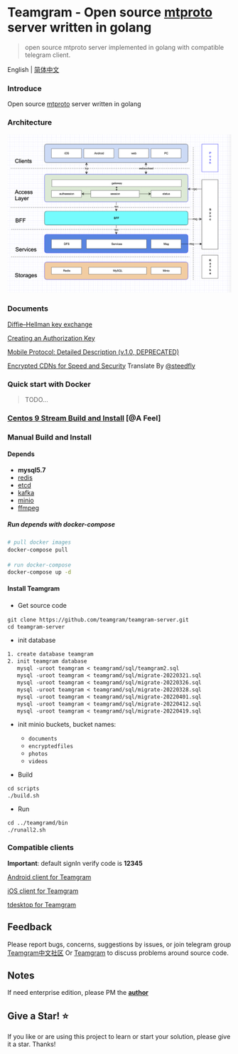 # Teamgram - Open source [mtproto](https://core.telegram.org/mtproto) server written in golang
> open source mtproto server implemented in golang with compatible telegram client.

English | [简体中文](readme-cn.md)

### Introduce
Open source [mtproto](https://core.telegram.org/mtproto) server written in golang

### Architecture
![Architecture](docs/image/architecture-001.png)

### Documents
[Diffie–Hellman key exchange](docs/dh-key-exchange.md)

[Creating an Authorization Key](docs/Creating_an_Authorization_Key.md)

[Mobile Protocol: Detailed Description (v.1.0, DEPRECATED)](docs/Mobile_Protocol-Detailed_Description_v.1.0_DEPRECATED.md)

[Encrypted CDNs for Speed and Security](docs/cdn.md) Translate By [@steedfly](https://github.com/steedfly)

### Quick start with Docker
> TODO...

### [Centos 9 Stream Build and Install](docs/install-centos-9.md) [@A Feel]

### Manual Build and Install
#### Depends
- **mysql5.7**
- [redis](https://redis.io/)
- [etcd](https://etcd.io/)
- [kafka](https://kafka.apache.org/quickstart)
- [minio](https://docs.min.io/docs/minio-quickstart-guide.html#GNU/Linux)
- [ffmpeg](https://www.johnvansickle.com/ffmpeg/)

##### Run depends with docker-compose
```bash
# pull docker images
docker-compose pull

# run docker-compose
docker-compose up -d
```

#### Install Teamgram
- Get source code　
```
git clone https://github.com/teamgram/teamgram-server.git
cd teamgram-server
```

- init database
```
1. create database teamgram
2. init teamgram database
   mysql -uroot teamgram < teamgramd/sql/teamgram2.sql
   mysql -uroot teamgram < teamgramd/sql/migrate-20220321.sql
   mysql -uroot teamgram < teamgramd/sql/migrate-20220326.sql
   mysql -uroot teamgram < teamgramd/sql/migrate-20220328.sql
   mysql -uroot teamgram < teamgramd/sql/migrate-20220401.sql
   mysql -uroot teamgram < teamgramd/sql/migrate-20220412.sql
   mysql -uroot teamgram < teamgramd/sql/migrate-20220419.sql
```

- init minio buckets, bucket names:
  - `documents`
  - `encryptedfiles`
  - `photos`
  - `videos`

- Build
```
cd scripts
./build.sh
```

- Run
```
cd ../teamgramd/bin
./runall2.sh
```


### Compatible clients
**Important**: default signIn verify code is **12345**

[Android client for Teamgram](clients/teamgram-android.md)

[iOS client for Teamgram](clients/teamgram-ios.md)

[tdesktop for Teamgram](clients/teamgram-tdesktop.md)

## Feedback
Please report bugs, concerns, suggestions by issues, or join telegram group [Teamgram中文社区](https://t.me/cnteamgram) Or [Teamgram](https://t.me/enteamgram) to discuss problems around source code.

## Notes
If need enterprise edition, please PM the **[author](https://t.me/benqi)**

## Give a Star! ⭐

If you like or are using this project to learn or start your solution, please give it a star. Thanks!
